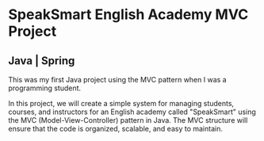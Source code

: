 # SpeakSmart English Academy MVC Project
## Java | Spring

<p>This was my first Java project using the MVC pattern when I was a programming student.</p>
<p>In this project, we will create a simple system for managing students, courses, and instructors for an English academy called "SpeakSmart" using the MVC (Model-View-Controller) pattern in Java. The MVC structure will ensure that the code is organized, scalable, and easy to maintain.</p>
